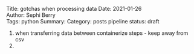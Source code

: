 Title: gotchas when processing data
Date: 2021-01-26  
Author: Sephi Berry  
Tags: python 
Summary: 
Category: posts pipeline
status: draft

1. when transferring data between containerize steps - keep away from csv
2. 